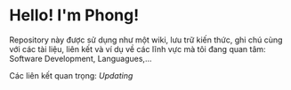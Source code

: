 # Hello! I'm Phong!

Repository này được sử dụng như một wiki, lưu trữ kiến thức, ghi chú cùng với các tài liệu, liên kết và ví dụ về các lĩnh vực mà tôi đang quan tâm: Software Development, Languagues,...

Các liên kết quan trọng:
*Updating*